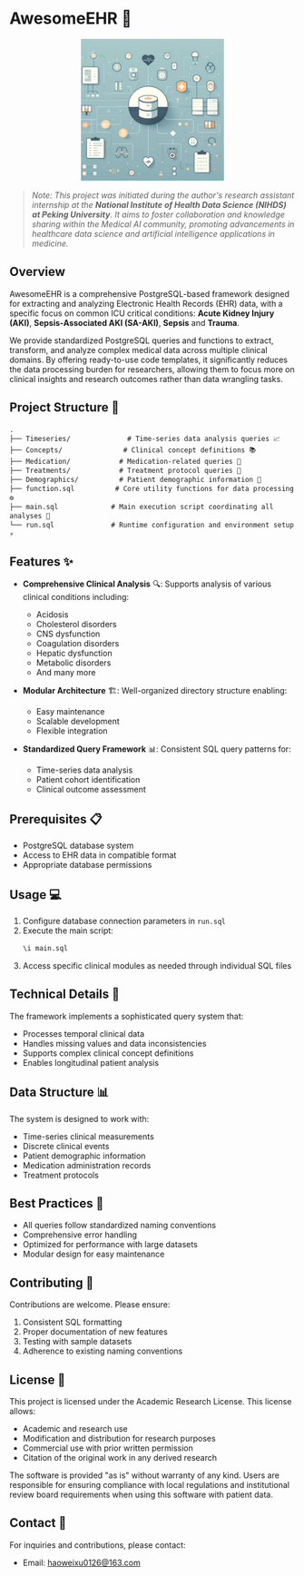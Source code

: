 # AwesomeEHR 🏥

<div align="center">
  <img src="docs/images/project_background.png" alt="AwesomeEHR Project Background" width="50%" height="250px">
</div>

> *Note: This project was initiated during the author's research assistant internship at the **National Institute of Health Data Science (NIHDS) at Peking University**. It aims to foster collaboration and knowledge sharing within the Medical AI community, promoting advancements in healthcare data science and artificial intelligence applications in medicine.* 

## Overview

AwesomeEHR is a comprehensive PostgreSQL-based framework designed for extracting and analyzing Electronic Health Records (EHR) data, with a specific focus on common ICU critical conditions: **Acute Kidney Injury (AKI)**, **Sepsis-Associated AKI (SA-AKI)**, **Sepsis** and **Trauma**.

We provide standardized PostgreSQL queries and functions to extract, transform, and analyze complex medical data across multiple clinical domains. By offering ready-to-use code templates, it significantly reduces the data processing burden for researchers, allowing them to focus more on clinical insights and research outcomes rather than data wrangling tasks.

## Project Structure 📁
```
.
├── Timeseries/              # Time-series data analysis queries 📈
├── Concepts/               # Clinical concept definitions 📚
├── Medication/            # Medication-related queries 💊
├── Treatments/            # Treatment protocol queries 🏥
├── Demographics/          # Patient demographic information 👥
├── function.sql          # Core utility functions for data processing ⚙️
├── main.sql             # Main execution script coordinating all analyses 🚀
└── run.sql              # Runtime configuration and environment setup ⚡
```

## Features ✨
- **Comprehensive Clinical Analysis** 🔍: Supports analysis of various clinical conditions including:
  - Acidosis
  - Cholesterol disorders
  - CNS dysfunction
  - Coagulation disorders
  - Hepatic dysfunction
  - Metabolic disorders
  - And many more

- **Modular Architecture** 🏗️: Well-organized directory structure enabling:
  - Easy maintenance
  - Scalable development
  - Flexible integration

- **Standardized Query Framework** 📊: Consistent SQL query patterns for:
  - Time-series data analysis
  - Patient cohort identification
  - Clinical outcome assessment

## Prerequisites 📋
- PostgreSQL database system
- Access to EHR data in compatible format
- Appropriate database permissions

## Usage 💻
1. Configure database connection parameters in `run.sql`
2. Execute the main script:
   ```sql
   \i main.sql
   ```
3. Access specific clinical modules as needed through individual SQL files

## Technical Details 🔧
The framework implements a sophisticated query system that:
- Processes temporal clinical data
- Handles missing values and data inconsistencies
- Supports complex clinical concept definitions
- Enables longitudinal patient analysis

## Data Structure 📊
The system is designed to work with:
- Time-series clinical measurements
- Discrete clinical events
- Patient demographic information
- Medication administration records
- Treatment protocols

## Best Practices 📝
- All queries follow standardized naming conventions
- Comprehensive error handling
- Optimized for performance with large datasets
- Modular design for easy maintenance

## Contributing 🤝
Contributions are welcome. Please ensure:
1. Consistent SQL formatting
2. Proper documentation of new features
3. Testing with sample datasets
4. Adherence to existing naming conventions

## License 📄
This project is licensed under the Academic Research License. This license allows:
- Academic and research use
- Modification and distribution for research purposes
- Commercial use with prior written permission
- Citation of the original work in any derived research

The software is provided "as is" without warranty of any kind. Users are responsible for ensuring compliance with local regulations and institutional review board requirements when using this software with patient data.

## Contact 📧
For inquiries and contributions, please contact:
- Email: haoweixu0126@163.com
